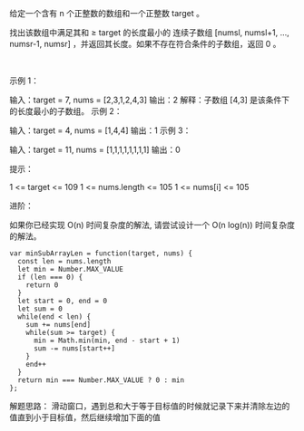 给定一个含有 n 个正整数的数组和一个正整数 target 。

找出该数组中满足其和 ≥ target 的长度最小的 连续子数组 [numsl, numsl+1, ..., numsr-1, numsr] ，并返回其长度。如果不存在符合条件的子数组，返回 0 。

 

示例 1：

输入：target = 7, nums = [2,3,1,2,4,3]
输出：2
解释：子数组 [4,3] 是该条件下的长度最小的子数组。
示例 2：

输入：target = 4, nums = [1,4,4]
输出：1
示例 3：

输入：target = 11, nums = [1,1,1,1,1,1,1,1]
输出：0
 

提示：

1 <= target <= 109
1 <= nums.length <= 105
1 <= nums[i] <= 105
 

进阶：

如果你已经实现 O(n) 时间复杂度的解法, 请尝试设计一个 O(n log(n)) 时间复杂度的解法。

```
var minSubArrayLen = function(target, nums) {
  const len = nums.length
  let min = Number.MAX_VALUE
  if (len === 0) {
    return 0
  }
  let start = 0, end = 0
  let sum = 0
  while(end < len) {
    sum += nums[end]
    while(sum >= target) {
      min = Math.min(min, end - start + 1)
      sum -= nums[start++]
    }
    end++
  }
  return min === Number.MAX_VALUE ? 0 : min
};
```

解题思路： 滑动窗口，遇到总和大于等于目标值的时候就记录下来并清除左边的值直到小于目标值，然后继续增加下面的值